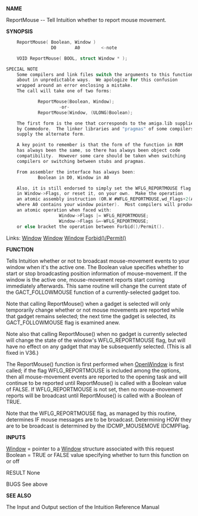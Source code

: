 **NAME**

ReportMouse -- Tell Intuition whether to report mouse movement.

**SYNOPSIS**

```c
    ReportMouse( Boolean, Window )
                 D0       A0        <-note

    VOID ReportMouse( BOOL, struct Window * );

SPECIAL NOTE
    Some compilers and link files switch the arguments to this function
    about in unpredictable ways.  We apologize for this confusion
    wrapped around an error enclosing a mistake.
    The call will take one of two forms:

            ReportMouse(Boolean, Window);
                    -or-
            ReportMouse(Window, (ULONG)Boolean);

    The first form is the one that corresponds to the amiga.lib supplied
    by Commodore.  The linker libraries and "pragmas" of some compilers
    supply the alternate form.

    A key point to remember is that the form of the function in ROM
    has always been the same, so there has always been object code
    compatibility.  However some care should be taken when switching
    compilers or switching between stubs and pragmas.

    From assembler the interface has always been:
            Boolean in D0, Window in A0

    Also, it is still endorsed to simply set the WFLG_REPORTMOUSE flag bit
    in Window->Flags, or reset it, on your own.  Make the operation
    an atomic assembly instruction (OR.W #WFLG_REPORTMOUSE,wd_Flags+2(A0)
    where A0 contains your window pointer).  Most compilers will produce
    an atomic operation when faced with:
                    Window->Flags |= WFLG_REPORTMOUSE;
                    Window->Flags &=~WFLG_REPORTMOUSE;
    or else bracket the operation between Forbid()/Permit().

```
Links: [Window](_00D4.md) [Window](_00D4.md) [Window](_00D4.md) [Forbid()/Permit()](../exec/Permit) 

**FUNCTION**

Tells Intuition whether or not to broadcast mouse-movement events to
your window when it's the active one.  The Boolean value specifies
whether to start or stop broadcasting position information of
mouse-movement.  If the window is the active one, mouse-movement
reports start coming immediately afterwards.  This same routine will
change the current state of the GACT_FOLLOWMOUSE function of a
currently-selected gadget too.

Note that calling ReportMouse() when a gadget is selected will only
temporarily change whether or not mouse movements are reported while
that gadget remains selected; the next time the gadget is selected, its
GACT_FOLLOWMOUSE flag is examined anew.

Note also that calling ReportMouse() when no gadget is currently
selected will change the state of the window's WFLG_REPORTMOUSE flag,
but will have no effect on any gadget that may be subsequently
selected. (This is all fixed in V36.)

The ReportMouse() function is first performed when [OpenWindow](OpenWindow.md)
is first called; if the flag WFLG_REPORTMOUSE is included among
the options, then all mouse-movement events are reported
to the opening task and will continue to be reported
until ReportMouse() is called with a Boolean value of FALSE.
If WFLG_REPORTMOUSE is not set, then no mouse-movement reports will
be broadcast until ReportMouse() is called with a Boolean of TRUE.

Note that the WFLG_REPORTMOUSE flag, as managed by this routine,
determines IF mouse messages are to be broadcast.  Determining HOW
they are to be broadcast is determined by the IDCMP_MOUSEMOVE
IDCMPFlag.

**INPUTS**

[Window](_00D4.md) = pointer to a [Window](_00D4.md) structure associated with this request
Boolean = TRUE or FALSE value specifying whether to turn this
function on or off

RESULT
None

BUGS
See above

**SEE ALSO**

The Input and Output section of the Intuition Reference Manual

